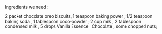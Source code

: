 Ingredients we need :

2 packet chocolate oreo biscuits, 1 teaspoon baking power  ; 
1/2 teaspoon baking soda , 1 tablespoon coco-powder ;
2 cup milk , 2 tablespoon condensed milk , 5 drops Vanilla Essence ;
Chocolate , some chopped nuts;